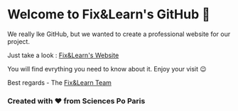 # Welcome to Fix&Learn's GitHub 🙂

We really lke GitHub, but we wanted to create a professional website for our project. 

Just take a look : [Fix&Learn's Website](https://fixandlearn.wixsite.com/fixandlearn) 

You will find evrything you need to know about it. Enjoy your visit 😉 

Best regards - The [Fix&Learn Team](https://thegreattransition.github.io/group28-9mMyhwrsoz/about) 

### Created with ❤️ from Sciences Po Paris
